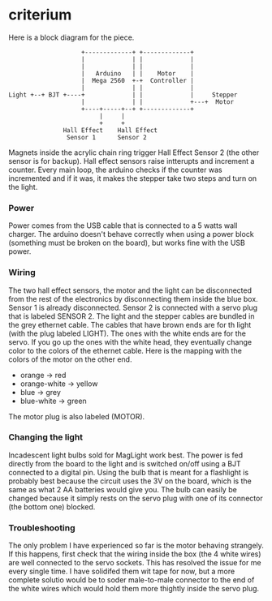 criterium
=========
Here is a block diagram for the piece.



                        +-------------+ +-------------+            
                        |             | |             |            
                        |             | |             |            
                        |   Arduino   | |    Motor    |            
                        |  Mega 2560  +-+  Controller |            
                        |             | |             |            
    Light +--+ BJT +----+             | |             |     Stepper
                        |             | |             +---+  Motor 
                        +----+-----+--+ +-------------+            
                             |     |                               
                             +     +                               
                   Hall Effect    Hall Effect                      
                    Sensor 1      Sensor 2                        

Magnets inside the acrylic chain ring trigger Hall Effect Sensor 2 (the other sensor is for backup). Hall effect sensors raise intterupts and increment a counter. Every main loop, the arduino checks if the counter was incremented and if it was, it makes the stepper take two steps and turn on the light.

### Power
Power comes from the USB cable that is connected to a 5 watts wall charger. The arduino doesn't behave correctly when using a power block (something must be broken on the board), but works fine with the USB power.

### Wiring
The two hall effect sensors, the motor and the light can be disconnected from the rest of the electronics by disconnecting them inside the blue box. Sensor 1 is already disconnected. Sensor 2 is connected with a servo plug that is labeled SENSOR 2. The light and the stepper cables are bundled in the grey ethernet cable. The cables that have brown ends are for th light (with the plug labeled LIGHT). The ones with the white ends are for the servo. If you go up the ones with the white head, they eventually change color to the colors of the ethernet cable. Here is the mapping with the colors of the motor on the other end.

* orange -> red
* orange-white -> yellow
* blue -> grey
* blue-white -> green

The motor plug is also labeled (MOTOR).

### Changing the light
Incadescent light bulbs sold for MagLight work best. The power is fed directly from the board to the light and is switched on/off using a BJT connected to a digital pin. Using the bulb that is meant for a flashlight is probably best because the circuit uses the 3V on the board, which is the same as what 2 AA batteries would give you. The bulb can easily be changed because it simply rests on the servo plug with one of its connector (the bottom one) blocked.

### Troubleshooting
The only problem I have experienced so far is the motor behaving strangely. If this happens, first check that the wiring inside the box (the 4 white wires) are well connected to the servo sockets. This has resolved the issue for me every single time. I have solidifed them wit tape for now, but a more complete solutio would be to soder male-to-male connector to the end of the white wires which would hold them more thightly inside the servo plug. 
